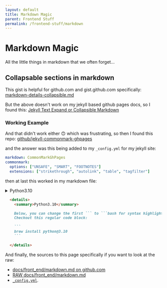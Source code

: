 ```yaml
---
layout: default
title: Markdown Magic
parent: Frontend Stuff
permalink: /frontend-stuff/markdown
---
```


# Markdown Magic
All the little things in markdown that we often forget...

## Collapsable sections in markdown

This gist is helpful for github.com and gist.github.com specifically:
[markdown-details-collapsible.md](https://gist.github.com/pierrejoubert73/902cc94d79424356a8d20be2b382e1ab)

But the above doesn't work on my jekyll based github pages docs, so I found this:
[Jekyll Text Expand or Collapsible Markdown](https://www.tomordonez.com/jekyll-text-expand-collapsible-markdown/)

### Working Example

And that didn't work either 🙃 which was frustrating, so then I found this repo:
[github/jekyll-commonmark-ghpages](https://github.com/github/jekyll-commonmark-ghpages#installation)

and the answer was this being added to my `_config.yml` for my jekyll site:

```yaml
markdown: CommonMarkGhPages
commonmark:
  options: ["UNSAFE", "SMART", "FOOTNOTES"]
  extensions: ["strikethrough", "autolink", "table", "tagfilter"]
```

then at last this worked in my markdown file:

<details>
  <summary>Python3.10</summary>

  Check out this bash syntax highlighted block:

  ```bash
    brew install python@3.10
  ```

</details>

```markdown
  <details>
    <summary>Python3.10</summary>

    Below, you can change the first ``` to ```bash for syntax highlighting :)
    Checkout this regular code block:

    ```
    brew install python@3.10
    ```

  </details>
```

And finally, the sources to this page specifically if you want to look at the raw:

- [docs/front_end/markdown.md on github.com](https://github.com/jessebot/onboardme/blob/main/docs/front_end/markdown.md)
- [RAW docs/front_end/markdown.md](https://raw.githubusercontent.com/jessebot/onboardme/main/docs/front_end/markdown.md)
- [`_config.yml`](https://github.com/jessebot/onboardme/blob/main/docs/_config.yml#L17).
